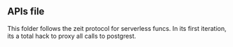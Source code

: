## APIs file

This folder follows the zeit protocol for serverless funcs.
In its first iteration, its a total hack to proxy all calls to postgrest.
